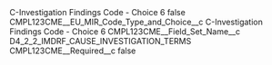 <?xml version="1.0" encoding="UTF-8"?>
<CustomMetadata xmlns="http://soap.sforce.com/2006/04/metadata" xmlns:xsi="http://www.w3.org/2001/XMLSchema-instance" xmlns:xsd="http://www.w3.org/2001/XMLSchema">
    <label>C-Investigation Findings Code - Choice 6</label>
    <protected>false</protected>
    <values>
        <field>CMPL123CME__EU_MIR_Code_Type_and_Choice__c</field>
        <value xsi:type="xsd:string">C-Investigation Findings Code - Choice 6</value>
    </values>
    <values>
        <field>CMPL123CME__Field_Set_Name__c</field>
        <value xsi:type="xsd:string">D4_2_2_IMDRF_CAUSE_INVESTIGATION_TERMS</value>
    </values>
    <values>
        <field>CMPL123CME__Required__c</field>
        <value xsi:type="xsd:boolean">false</value>
    </values>
</CustomMetadata>
